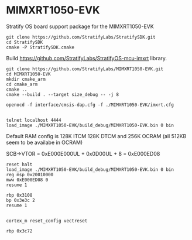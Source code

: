 # MIMXRT1050-EVK
Stratify OS board support package for the MIMXRT1050-EVK


```
git clone https://github.com/StratifyLabs/StratifySDK.git
cd StratifySDK
cmake -P StratifySDK.cmake
```

Build https://github.com/StratifyLabs/StratifyOS-mcu-imxrt library.


```
git clone https://github.com/StratifyLabs/MIMXRT1050-EVK.git
cd MIMXRT1050-EVK
mkdir cmake_arm
cd cmake_arm
cmake ..
cmake --build . --target size_debug -- -j 8
```


```
openocd -f interface/cmsis-dap.cfg -f ./MIMXRT1050-EVK/imxrt.cfg


telnet localhost 4444
load_image ./MIMXRT1050-EVK/build_debug/MIMXRT1050-EVK.bin 0 bin
```


Default RAM config is 128K ITCM 128K DTCM and 256K OCRAM (all 512KB seem to be availabe in OCRAM)


SCB->VTOR = 0xE000E000UL + 0x0D00UL + 8 = 0xE000ED08

```
reset halt
load_image ./MIMXRT1050-EVK/build_debug/MIMXRT1050-EVK.bin 0 bin
reg msp 0x20010000
mww 0xE000ED08 0
resume 1

rbp 0x3108
bp 0x3e3c 2
resume 1


cortex_m reset_config vectreset

rbp 0x3c72
